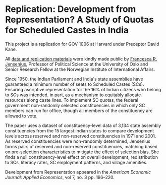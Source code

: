# Replication: Development from Representation? A Study of Quotas for Scheduled Castes in India

This project is a replication for GOV 1006 at Harvard under Preceptor David Kane. 

All [data and replication materials](https://www.openicpsr.org/openicpsr/project/113613/version/V1/view) were kindly made public by [Francesca R. Jensenius](https://www.francesca.no), Professor of Political Science at the University of Oslo and Senior Research Fellow at the Norwegian Institute of International Affairs. 

Since 1950, the Indian Parliament and India's state assemblies have guaranteed a minimum number of seats to Scheduled Castes (SCs). Ensuring ascriptive representation for the 16% of Indian citizens who belong to SCs was intended, in part, as a mechanism to equitably allocate resources along caste lines. To implement SC quotas, the federal government non-randomly selected constituencies in which only SC members can run for office, though all members of the constituency are allowed to vote. 

The paper uses a dataset of constituency-level data of 3,134 state assembly constituencies from the 15 largest Indian states to compare development levels across reserved and non-reserved constituencies in 1971 and 2001. As reserved constituencies were non-randomly determined, Jensenius forms pairs of reserved and non-reserved constituencies, matching based on pre-selection characteristics to mitigate the effect of selection bias. She finds a null constituency-level effect on overall development, redistribution to SCs, literacy rates, SC employment patterns, and village amenities. 

Development from Representation appeared in the *American Economic Journal: Applied Economics*,  vol 7, no. 3 pp. 196–220. 
